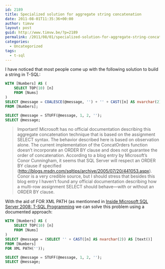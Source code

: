 ```yaml
---
id: 2189
title: Specialized solution for aggregate string concatenation
date: 2011-08-01T11:35:36+00:00
author: timvw
layout: post
guid: http://www.timvw.be/?p=2189
permalink: /2011/08/01/specialized-solution-for-aggregate-string-concatenation/
categories:
  - Uncategorized
tags:
  - t-sql
---
```

I have noticed that most people come up with the following solution to build a string in T-SQL:

```sql
WITH [Numbers] AS (	  
	SELECT TOP(10) [n]	  
	FROM [Nums] 
)	  
SELECT @message = COALESCE(@message, '') + '' + CAST([n] AS nvarchar(2))	  
FROM [Numbers];

SELECT @message = STUFF(@message, 1, 2, '');
SELECT @message;
```

> Important! Microsoft has no official documentation describing this aggregate concatenation
> technique that is based on the assignment SELECT syntax. The behavior described here is
> based on observation alone. The current implementation of the ConcatOrders function doesn’t
> incorporate 
> an ORDER BY clause and does not guarantee the order of concatenation. According
> to a blog entry by Microsoft’s Conor Cunningham, it seems that SQL Server will respect an
> ORDER BY clause if specified (http://blogs.msdn.com/sqltips/archive/2005/07/20/441053.aspx).
> Conor is a very credible source, but I should stress that besides
> this blog entry I haven’t found
> any official documentation describing how a multi-row assignment
> SELECT should behave—with
> or without an ORDER BY clause.

With the aid of FOR XML PATH (as mentionned in [Inside Microsoft SQL Server 2008: T-SQL Programming](http://www.sql.co.il/books/insidetsql2008/) we can solve this problem using a documented approach:

```sql
WITH [Numbers] AS (	  
	SELECT TOP(10) [n]	  
	FROM [Nums] 
)	  
SELECT @message = (SELECT '' + CAST([n] AS nvarchar(2)) AS [text()]  
FROM [Numbers]	  
FOR XML PATH(''));

SELECT @message = STUFF(@message, 1, 2, '');
SELECT @message;
```
